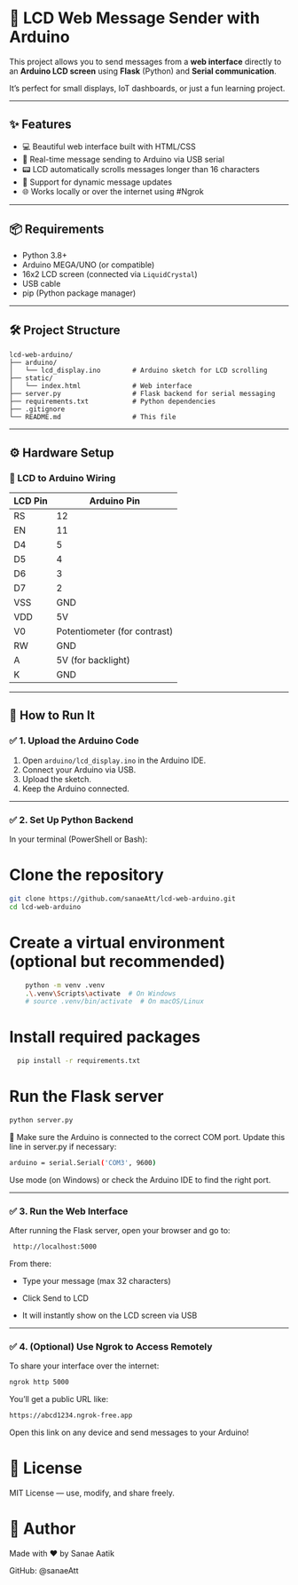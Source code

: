 # 💬 LCD Web Message Sender with Arduino

This project allows you to send messages from a **web interface** directly to an **Arduino LCD screen** using **Flask** (Python) and **Serial communication**.

It’s perfect for small displays, IoT dashboards, or just a fun learning project.

---

## ✨ Features

- 💻 Beautiful web interface built with HTML/CSS
- 🚀 Real-time message sending to Arduino via USB serial
- 📟 LCD automatically scrolls messages longer than 16 characters
- 🔁 Support for dynamic message updates
- 🌐 Works locally or over the internet using #Ngrok

---

## 📦 Requirements

- Python 3.8+
- Arduino MEGA/UNO (or compatible)
- 16x2 LCD screen (connected via `LiquidCrystal`)
- USB cable
- pip (Python package manager)

---

## 🛠 Project Structure

```text
lcd-web-arduino/
├── arduino/
│   └── lcd_display.ino        # Arduino sketch for LCD scrolling
├── static/
│   └── index.html             # Web interface
├── server.py                  # Flask backend for serial messaging
├── requirements.txt           # Python dependencies
├── .gitignore
└── README.md                  # This file
```

---

## ⚙️ Hardware Setup

### 🔌 LCD to Arduino Wiring

| LCD Pin  | Arduino Pin |
|----------|-------------|
| RS       | 12          |
| EN       | 11          |
| D4       | 5           |
| D5       | 4           |
| D6       | 3           |
| D7       | 2           |
| VSS      | GND         |
| VDD      | 5V          |
| V0       | Potentiometer (for contrast) |
| RW       | GND         |
| A        | 5V (for backlight) |
| K        | GND         |

---

## 🚀 How to Run It

### ✅ 1. Upload the Arduino Code

1. Open `arduino/lcd_display.ino` in the Arduino IDE.
2. Connect your Arduino via USB.
3. Upload the sketch.
4. Keep the Arduino connected.

---

### ✅ 2. Set Up Python Backend

In your terminal (PowerShell or Bash):


# Clone the repository
```bash
git clone https://github.com/sanaeAtt/lcd-web-arduino.git
cd lcd-web-arduino
```
# Create a virtual environment (optional but recommended)
```bash
    python -m venv .venv
    .\.venv\Scripts\activate  # On Windows
    # source .venv/bin/activate  # On macOS/Linux
```

# Install required packages
```bash
  pip install -r requirements.txt
```
# Run the Flask server
```bash
python server.py
```
📌 Make sure the Arduino is connected to the correct COM port. Update this line in server.py if necessary:

```bash
arduino = serial.Serial('COM3', 9600)
```

Use mode (on Windows) or check the Arduino IDE to find the right port.

---

### ✅ 3. Run the Web Interface

After running the Flask server, open your browser and go to:

```bash
 http://localhost:5000
```
From there:

- Type your message (max 32 characters)

- Click Send to LCD

- It will instantly show on the LCD screen via USB

---

### ✅ 4. (Optional) Use Ngrok to Access Remotely

To share your interface over the internet:

```bash
ngrok http 5000
```
You’ll get a public URL like:

```bash
https://abcd1234.ngrok-free.app
```
Open this link on any device and send messages to your Arduino!

# 📜 License
MIT License — use, modify, and share freely.

# 🙌 Author
Made with ❤️ by Sanae Aatik

GitHub: @sanaeAtt




